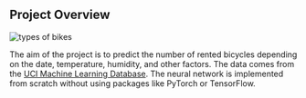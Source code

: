 ## Project Overview

![types of bikes](https://hips.hearstapps.com/hmg-prod.s3.amazonaws.com/images/allbikes-1539286251.jpg?crop=0.659xw:1.00xh;0.317xw,0&resize=640:*)



The aim of the project is to predict the number of rented bicycles depending on the date, temperature, humidity, and other factors. The data comes from the [UCI Machine Learning Database](https://archive.ics.uci.edu/ml/datasets/Bike+Sharing+Dataset). The neural network is implemented from scratch without using packages like PyTorch or TensorFlow.

